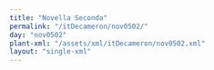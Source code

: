```yaml
---
title: "Novella Seconda"
permalink: "/itDecameron/nov0502/"
day: "nov0502"
plant-xml: "/assets/xml/itDecameron/nov0502.xml"
layout: "single-xml"
---
```

